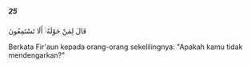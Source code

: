##### 25

<span class="ayah">قَالَ لِمَنْ حَوْلَهُۥٓ أَلَا تَسْتَمِعُونَ</span>

<span class="ayah_translation">Berkata Fir'aun kepada orang-orang sekelilingnya: "Apakah kamu tidak mendengarkan?"</span>
